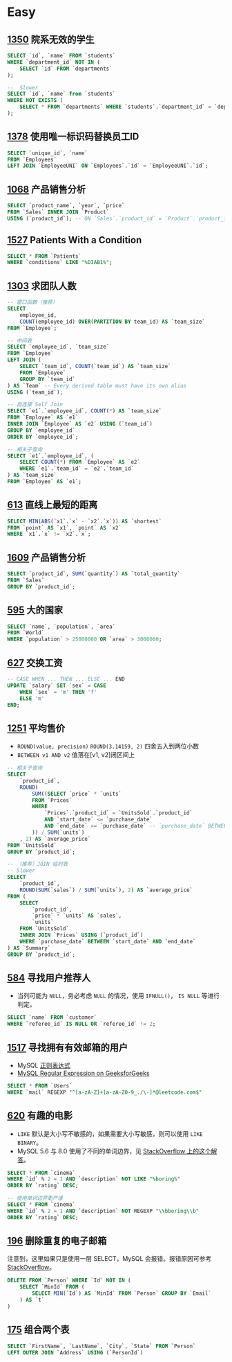 # Easy

## [1350](https://leetcode-cn.com/problems/students-with-invalid-departments/) 院系无效的学生

``` sql
SELECT `id`, `name` FROM `students`
WHERE `department_id` NOT IN (
    SELECT `id` FROM `departments`
);
```

``` sql
--  Slower
SELECT `id`, `name` from `students`
WHERE NOT EXISTS (
    SELECT * FROM `departments` WHERE `students`.`department_id` = `departments`.`id`
);
```

## [1378](https://leetcode-cn.com/problems/replace-employee-id-with-the-unique-identifier/) 使用唯一标识码替换员工ID

``` sql
SELECT `unique_id`, `name`
FROM `Employees`
LEFT JOIN `EmployeeUNI` ON `Employees`.`id` = `EmployeeUNI`.`id`;
```

## [1068](https://leetcode-cn.com/problems/product-sales-analysis-i/) 产品销售分析

``` sql
SELECT `product_name`, `year`, `price`
FROM `Sales` INNER JOIN `Product`
USING (`product_id`); -- ON `Sales`.`product_id` = `Product`.`product_id`
```

## [1527](https://leetcode-cn.com/problems/patients-with-a-condition/) Patients With a Condition

``` sql
SELECT * FROM `Patients`
WHERE `conditions` LIKE "%DIAB1%";
```

## [1303](https://leetcode-cn.com/problems/find-the-team-size/) 求团队人数

``` sql
-- 窗口函数（推荐）
SELECT
    employee_id,
    COUNT(employee_id) OVER(PARTITION BY team_id) AS `team_size`
FROM `Employee`;
```

``` sql
-- 中间表
SELECT `employee_id`, `team_size`
FROM `Employee`
LEFT JOIN (
    SELECT `team_id`, COUNT(`team_id`) AS `team_size`
    FROM `Employee`
    GROUP BY `team_id`
) AS `Team` -- Every derived table must have its own alias
USING (`team_id`);
```

``` sql
-- 自连接 Self Join
SELECT `e1`.`employee_id`, COUNT(*) AS `team_size`
FROM `Employee` AS `e1`
INNER JOIN `Employee` AS `e2` USING (`team_id`)
GROUP BY `employee_id`
ORDER BY `employee_id`;
```

``` sql
-- 相关子查询
SELECT `e1`.`employee_id`, (
    SELECT COUNT(*) FROM `Employee` AS `e2`
    WHERE `e1`.`team_id` = `e2`.`team_id`
) AS `team_size`
FROM `Employee` AS `e1`;
```

## [613](https://leetcode-cn.com/problems/shortest-distance-in-a-line/) 直线上最短的距离

``` sql
SELECT MIN(ABS(`x1`.`x` - `x2`.`x`)) AS `shortest`
FROM `point` AS `x1`, `point` AS `x2`
WHERE `x1`.`x` != `x2`.`x`;
```

## [1609](https://leetcode-cn.com/problems/product-sales-analysis-ii/) 产品销售分析

``` sql
SELECT `product_id`, SUM(`quantity`) AS `total_quantity`
FROM `Sales`
GROUP BY `product_id`;
```

## [595](https://leetcode-cn.com/problems/big-countries/) 大的国家

``` sql
SELECT `name`, `population`, `area`
FROM `World`
WHERE `population` > 25000000 OR `area` > 3000000;
```

## [627](https://leetcode-cn.com/problems/swap-salary/) 交换工资

``` sql
-- CASE WHEN ... THEN ... ELSE ... END
UPDATE `salary` SET `sex` = CASE
    WHEN `sex` = 'm' THEN 'f'
    ELSE 'm'
END;
```

## [1251](https://leetcode-cn.com/problems/average-selling-price/) 平均售价

- `ROUND(value, precision)` `ROUND(3.14159, 2)` 四舍五入到两位小数
- `BETWEEN v1 AND v2` 值落在[v1, v2]闭区间上

``` sql
-- 相关子查询
SELECT
    `product_id`,
    ROUND(
        SUM((SELECT `price` * `units`
        FROM `Prices`
        WHERE
            `Prices`.`product_id` = `UnitsSold`.`product_id`
            AND `start_date` <= `purchase_date`
            AND `end_date` >= `purchase_date` -- `purchase_date` BETWEEN `start_date` AND `end_date`
        )) / SUM(`units`)
    , 2) AS `average_price`
FROM `UnitsSold`
GROUP BY `product_id`;
```

``` sql
-- （推荐）JOIN 临时表
-- Slower
SELECT
    `product_id`,
    ROUND(SUM(`sales`) / SUM(`units`), 2) AS `average_price`
FROM (
    SELECT
        `product_id`,
        `price` * `units` AS `sales`,
        `units`
    FROM `UnitsSold`
    INNER JOIN `Prices` USING (`product_id`)
    WHERE `purchase_date` BETWEEN `start_date` AND `end_date`
) AS `Summary`
GROUP BY `product_id`;
```

## [584](https://leetcode-cn.com/problems/find-customer-referee/) 寻找用户推荐人

- 当列可能为 `NULL`，务必考虑 `NULL` 的情况，使用 `IFNULL()`， `IS NULL` 等进行判定。

``` sql
SELECT `name` FROM `customer`
WHERE `referee_id` IS NULL OR `referee_id` != 2;
```

## [1517](https://leetcode-cn.com/problems/find-users-with-valid-e-mails/) 寻找拥有有效邮箱的用户

- MySQL [正则表达式](https://dev.mysql.com/doc/refman/8.0/en/regexp.html#operator_regexp)
- [MySQL Regular Expression on GeeksforGeeks](https://www.geeksforgeeks.org/mysql-regular-expressions-regexp/)

``` sql
SELECT * FROM `Users`
WHERE `mail` REGEXP "^[a-zA-Z]+[a-zA-Z0-9_./\-]*@leetcode.com$"
```

## [620](https://leetcode-cn.com/problems/not-boring-movies/) 有趣的电影

- `LIKE` 默认是大小写不敏感的，如果需要大小写敏感，则可以使用 `LIKE BINARY`。
- MySQL 5.6 与 8.0 使用了不同的单词边界，见 [StackOverflow 上的这个解答](https://stackoverflow.com/a/60906360/8762529)。

``` sql
SELECT * FROM `cinema`
WHERE `id` % 2 = 1 AND `description` NOT LIKE "%boring%"
ORDER BY `rating` DESC;
```

``` sql
-- 使用单词边界更严谨
SELECT * FROM `cinema`
WHERE `id` % 2 = 1 AND `description` NOT REGEXP "\\bboring\\b"
ORDER BY `rating` DESC;
```

## [196](https://leetcode-cn.com/problems/delete-duplicate-emails/) 删除重复的电子邮箱

注意到，这里如果只是使用一层 SELECT，MySQL 会报错。报错原因可参考 [StackOverflow](https://stackoverflow.com/a/9843719/8762529)。

``` sql
DELETE FROM `Person` WHERE `Id` NOT IN (
    SELECT `MinId` FROM (
        SELECT MIN(`Id`) AS `MinId` FROM `Person` GROUP BY `Email`
    ) AS `t`
)
```

## [175](https://leetcode-cn.com/problems/combine-two-tables/) 组合两个表

``` sql
SELECT `FirstName`, `LastName`, `City`, `State` FROM `Person`
LEFT OUTER JOIN `Address` USING (`PersonId`)
```
